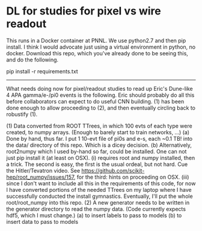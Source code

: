 # DL for studies for pixel vs wire readout

This runs in a Docker container at PNNL. We use python2.7 and then pip install.
I think I would advocate just using a virtual environment in python, no docker.
Download this repo, which you've already done to be seeing this, and do the following.

pip install -r requirements.txt


************************************************************************************************************************

What needs doing now for pixel/readout studies to read up Eric's Dune-like 4 APA gamma/e-/pi0 events is the following.
Eric should probably do all this before collaborators can expect to do useful CNN building. (1) has been done enough to
allow proceeding to (2), and then eventually circling back to robustify (1).

(1) Data converted from ROOT TTrees, in which 100 evts of each type were created, to numpy arrays. (Enough to barely start to train networks,  ...)
    (a) Done by hand, thus far. I put 1 10-evt file of pi0s and e-s, each ~0.1 TB! into the data/ directory of this repo. Which is a dicey decision.
    (b) Alternatively, root2numpy which I used  by-hand so far, could be installed. One can not just pip install it (at least on OSX).
    	(i) requires root and numpy installed, then a trick. The second is easy, the first is the usual ordeal, but not hard. Cue the Hitler/Tevatron video.
	    See https://github.com/scikit-hep/root_numpy/issues/157, for the third: hints on proceeding on OSX. 
	(iii) since I don't want to include all this in the requirements of this code, for now I have converted portions of the needed TTrees on my
	      laptop where I have successfully conducted the install gymnastics. Eventually, I'll put the whole root/root_numpy into this repo.
(2) A new generator needs to be written in the generator directory to read the numpy data. (Code currently expects hdf5, which I must change.)
    (a) to insert labels to pass to models
    (b) to insert data to pass to models